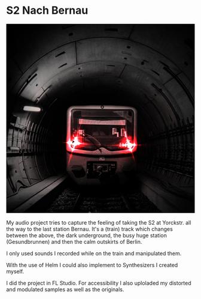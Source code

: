 # S2 Nach Bernau

![Coverart](cover.png)

My audio project tries to capture the feeling of taking the S2 at Yorckstr. all the way to the last station Bernau. It's a (train) track which changes between the above, the dark underground, the busy huge station (Gesundbrunnen) and then the calm outskirts of Berlin.

I only used sounds I recorded while on the train and manipulated them.

With the use of Helm I could also implement to Synthesizers I created myself.

I did the project in FL Studio. For accessibility I also uploladed my distorted and modulated samples as well as the originals.